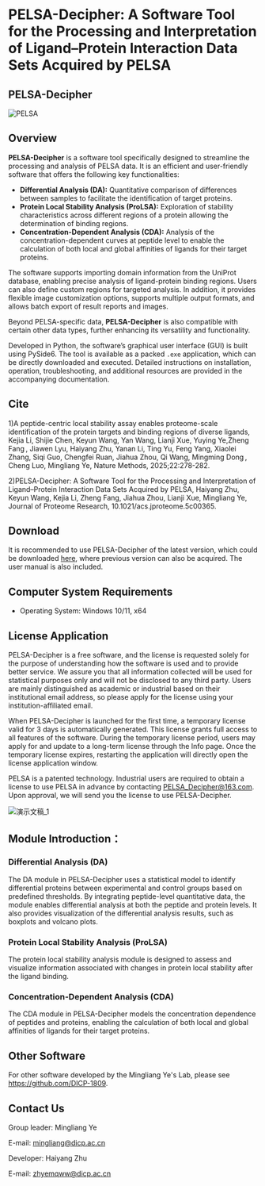 # PELSA-Decipher: A Software Tool for the Processing and Interpretation of Ligand–Protein Interaction Data Sets Acquired by PELSA

## PELSA-Decipher

![PELSA](https://github.com/user-attachments/assets/5364f36d-4d7a-4bb2-94e1-5cb655051986)

## Overview

**PELSA-Decipher** is a software tool specifically designed to streamline the processing and analysis of PELSA data.  It is an efficient and user-friendly software that offers the following key functionalities:

- **Differential Analysis (DA):** Quantitative comparison of differences between samples to facilitate the identification of target proteins.
- **Protein Local Stability Analysis (ProLSA):** Exploration of stability characteristics across different regions of a protein allowing the determination of binding regions.
- **Concentration-Dependent Analysis (CDA):** Analysis of the concentration-dependent curves at peptide level to enable the calculation of both local and global affinities of ligands for their target proteins.

The software supports importing domain information from the UniProt database, enabling precise analysis of ligand-protein binding regions. Users can also define custom regions for targeted analysis. In addition, it provides flexible image customization options, supports multiple output formats, and allows batch export of result reports and images.

Beyond PELSA-specific data, **PELSA-Decipher** is also compatible with certain other data types, further enhancing its versatility and functionality.

Developed in Python, the software’s graphical user interface (GUI) is built using PySide6. The tool is available as a packed `.exe` application, which can be directly downloaded and executed. Detailed instructions on installation, operation, troubleshooting, and additional resources are provided in the accompanying documentation.

## Cite

1)A peptide-centric local stability assay enables proteome-scale identification of the protein targets and binding regions of diverse ligands, Kejia Li, Shijie Chen, Keyun Wang, Yan Wang, Lianji Xue, Yuying Ye,Zheng Fang , Jiawen Lyu, Haiyang Zhu, Yanan Li, Ting Yu, Feng Yang, Xiaolei Zhang, Siqi Guo, Chengfei Ruan, Jiahua Zhou, Qi Wang, Mingming Dong , Cheng Luo, Mingliang Ye, Nature Methods, 2025;22:278-282.

2)PELSA-Decipher: A Software Tool for the Processing and Interpretation of Ligand–Protein Interaction Data Sets Acquired by PELSA, Haiyang Zhu, Keyun Wang, Kejia Li, Zheng Fang, Jiahua Zhou, Lianji Xue, Mingliang Ye, Journal of Proteome Research, 10.1021/acs.jproteome.5c00365.


## Download

It is recommended to use PELSA-Decipher of the latest version, which could be downloaded [here](https://github.com/DICP-1809/PELSA-Decipher/releases), where previous version can also be acquired. The user manual is also included.

## Computer System Requirements

+ Operating System: Windows 10/11, x64

## License Application

PELSA-Decipher is a free software, and the license is requested solely for the purpose of understanding how the software is used and to provide better service. We assure you that all information collected will be used for statistical purposes only and will not be disclosed to any third party. Users are mainly distinguished as academic or industrial based on their institutional email address, so please apply for the license using your institution-affiliated email.

When PELSA-Decipher is launched for the first time, a temporary license valid for 3 days is automatically generated. This license grants full access to all features of the software. During the temporary license period, users may apply for and update to a long-term license through the Info page. Once the temporary license expires, restarting the application will directly open the license application window.

PELSA is a patented technology. Industrial users are required to obtain a license to use PELSA in advance by contacting PELSA_Decipher@163.com. Upon approval, we will send you the license to use PELSA-Decipher.

![演示文稿_1](https://github.com/user-attachments/assets/b16a8f2b-c404-4194-bbbd-038e99509588)


## Module Introduction：

### Differential Analysis (DA)


 The DA module in PELSA-Decipher uses a statistical model to identify differential proteins between experimental and control groups based on predefined thresholds. By integrating peptide-level quantitative data, the module enables differential analysis at both the peptide and protein levels. It also provides visualization of the differential analysis results, such as boxplots and volcano plots.

### Protein Local Stability Analysis (ProLSA)

The protein local stability analysis module is designed to assess and visualize information associated with changes in protein local stability after the ligand binding. 

### Concentration-Dependent Analysis (CDA)

The CDA module in PELSA-Decipher models the concentration dependence of peptides and proteins, enabling the calculation of both local and global affinities of ligands for their target proteins. 

## Other Software

For other software developed by the Mingliang Ye's Lab, please see https://github.com/DICP-1809.

## Contact Us

Group leader: Mingliang Ye

E-mail: mingliang@dicp.ac.cn

Developer: Haiyang Zhu

E-mail: zhyemqww@dicp.ac.cn
